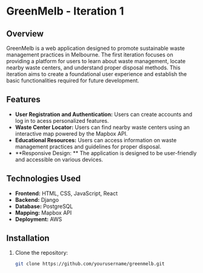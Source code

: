 # GreenMelb - Iteration 1

## Overview

GreenMelb is a web application designed to promote sustainable waste management practices in Melbourne. The first iteration focuses on providing a platform for users to learn about waste management, locate nearby waste centers, and understand proper disposal methods. This iteration aims to create a foundational user experience and establish the basic functionalities required for future development.

## Features

- **User Registration and Authentication:** Users can create accounts and log in to acess personalized features.
- **Waste Center Locator:** Users can find nearby waste centers using an interactive map powered by the Mapbox API.
- **Educational Resources:** Users can access information on waste management practices and guidelines for proper disposal.
- **Responsive Design: ** The application is designed to be user-friendly and accessible on various devices.

## Technologies Used

- **Frontend:** HTML, CSS, JavaScript, React
- **Backend:** Django
- **Database:** PostgreSQL
- **Mapping:** Mapbox API
- **Deployment:** AWS

## Installation

1. Clone the repository:
   ```bash
   git clone https://github.com/yourusername/greenmelb.git
